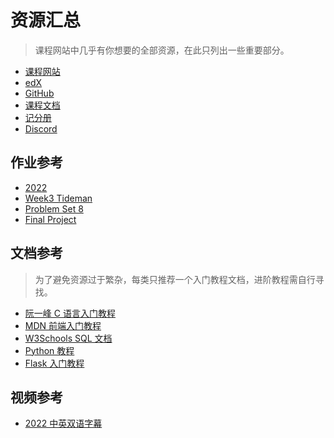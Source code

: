# 资源汇总

> 课程网站中几乎有你想要的全部资源，在此只列出一些重要部分。

- [课程网站](https://cs50.harvard.edu/x)
- [edX](https://www.edx.org/course/introduction-computer-science-harvardx-cs50x)
- [GitHub](https://github.com/cs50)
- [课程文档](https://cs50.readthedocs.io/)
- [记分册](https://cs50.me/cs50x)
- [Discord](https://discord.com/invite/cs50)


## 作业参考

- [2022](https://github.com/mancuoj/CS50x)
- [Week3 Tideman](https://tideman.netlify.app/)
- [Problem Set 8](https://github.com/mancuoj/pset8)
- [Final Project](https://github.com/mancuoj/watchlist)


## 文档参考

> 为了避免资源过于繁杂，每类只推荐一个入门教程文档，进阶教程需自行寻找。

- [阮一峰 C 语言入门教程](https://wangdoc.com/clang/)
- [MDN 前端入门教程](https://developer.mozilla.org/zh-CN/docs/Learn)
- [W3Schools SQL 文档](https://www.w3schools.com/sql/sql_ref_keywords.asp)
- [Python 教程](https://docs.python.org/zh-cn/3/tutorial/index.html)
- [Flask 入门教程](https://tutorial.helloflask.com/)

## 视频参考

- [2022 中英双语字幕](https://www.bilibili.com/video/BV1ER4y157uA)